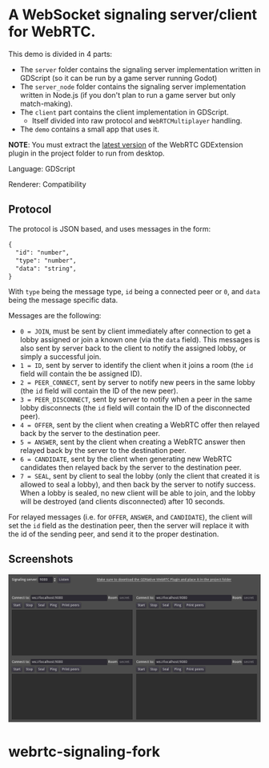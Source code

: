 # A WebSocket signaling server/client for WebRTC.

This demo is divided in 4 parts:

- The `server` folder contains the signaling server implementation written in GDScript (so it can be run by a game server running Godot)
- The `server_node` folder contains the signaling server implementation written in Node.js (if you don't plan to run a game server but only match-making).
- The `client` part contains the client implementation in GDScript.
  - Itself divided into raw protocol and `WebRTCMultiplayer` handling.
- The `demo` contains a small app that uses it.

**NOTE**: You must extract the [latest version](https://github.com/godotengine/webrtc-native/releases) of the WebRTC GDExtension plugin in the project folder to run from desktop.

Language: GDScript

Renderer: Compatibility

## Protocol

The protocol is JSON based, and uses messages in the form:

```
{
  "id": "number",
  "type": "number",
  "data": "string",
}
```

With `type` being the message type, `id` being a connected peer or `0`, and `data` being the message specific data.

Messages are the following:

- `0 = JOIN`, must be sent by client immediately after connection to get a lobby assigned or join a known one (via the `data` field).
  This messages is also sent by server back to the client to notify the assigned lobby, or simply a successful join.
- `1 = ID`, sent by server to identify the client when it joins a room (the `id` field will contain the be assigned ID).
- `2 = PEER_CONNECT`, sent by server to notify new peers in the same lobby (the `id` field will contain the ID of the new peer).
- `3 = PEER_DISCONNECT`, sent by server to notify when a peer in the same lobby disconnects (the `id` field will contain the ID of the disconnected peer).
- `4 = OFFER`, sent by the client when creating a WebRTC offer then relayed back by the server to the destination peer.
- `5 = ANSWER`, sent by the client when creating a WebRTC answer then relayed back by the server to the destination peer.
- `6 = CANDIDATE`, sent by the client when generating new WebRTC candidates then relayed back by the server to the destination peer.
- `7 = SEAL`, sent by client to seal the lobby (only the client that created it is allowed to seal a lobby), and then back by the server to notify success.
  When a lobby is sealed, no new client will be able to join, and the lobby will be destroyed (and clients disconnected) after 10 seconds.

For relayed messages (i.e. for `OFFER`, `ANSWER`, and `CANDIDATE`), the client will set the `id` field as the destination peer, then the server will replace it with the id of the sending peer, and send it to the proper destination.

## Screenshots

![Screenshot](screenshots/screenshot.png)
# webrtc-signaling-fork
